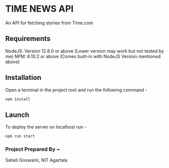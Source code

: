 # TIME NEWS API

An API for fetching stories from Time.com

## Requirements

NodeJS: Version 12.8.0 or above (Lower version may work but not tested by me)
NPM: 6.10.2 or above (Comes built-in with NodeJS Version mentioned above)

## Installation

Open a terminal in the project root and run the following command -

```bash
npm install
```

## Launch

To deploy the server on localhost run -

```bash
npm run start
```

### Project Prepared By ~

Saheli Goswami,
NIT Agartala
